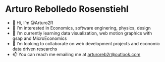 # Arturo Rebolledo Rosenstiehl
- 👋 Hi, I’m @Arturo2R
- 👀 I’m interested in Economics, software enginering, physics, design 
- 🌱 I’m currently learning data visualization, web motion graphics with gsap and MicroEconomics
- 💞️ I’m looking to collaborate on web development projects and economic data driven researchs
- 📫 You can reach me emailing me at arturoreb2r@outlook.com



<!--
**Arturo2R/Arturo2R** is a ✨ _special_ ✨ repository because its `README.md` (this file) appears on your GitHub profile.

Here are some ideas to get you started:

- 🔭 I’m currently working on ...
- 🌱 I’m currently learning ...
- 👯 I’m looking to collaborate on ...
- 🤔 I’m looking for help with ...
- 💬 Ask me about ...
- 📫 How to reach me: ...
- 😄 Pronouns: ...
- ⚡ Fun fact: ...
-->
